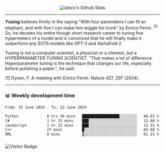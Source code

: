 <div align="center">
    <img align="center" src="https://github-readme-stats.vercel.app/api?username=idocx&show_icons=true&count_private=true&hide_border=true" alt="idocx's Github Stats"></img>
</div>

---

**Yuxing** believes firmly in the saying "With four parameters I can fit an elephant, and with five I can make him wiggle his trunk" by Enrico Fermi. <sup>[1]</sup> So, he devotes his entire though short research career to tuning five hypermeters of a model and is convinced that he will finally make it outperform any SOTA models like GPT-3 and AlphaFold 2.

Yuxing is not a computer scientist, a physicist or a chemist, but a *HYPERPARAMETER TUNING SCIENTIST*. "That makes a lot of difference. Hyperparameter tuning is the technique that changes our life, especially before pulishing a paper.", he said.

[1] Dyson, F. A meeting with Enrico Fermi. Nature 427, 297 (2004).


---

### 📊 Weekly development time
<!--START_SECTION:waka-->

```txt
From: 15 June 2024 - To: 22 June 2024

Python             8 hrs 36 mins   █████████████████░░░░░░░░   68.63 %
C#                 1 hr 33 mins    ███░░░░░░░░░░░░░░░░░░░░░░   12.40 %
JavaScript         1 hr 32 mins    ███░░░░░░░░░░░░░░░░░░░░░░   12.31 %
C++                27 mins         █░░░░░░░░░░░░░░░░░░░░░░░░   03.68 %
XML                8 mins          ▒░░░░░░░░░░░░░░░░░░░░░░░░   01.15 %
```

<!--END_SECTION:waka-->

### 

![Visitor Badge](https://visitor-badge.laobi.icu/badge?page_id=idocx.idocx)